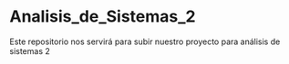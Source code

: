 # Analisis_de_Sistemas_2
Este repositorio nos servirá para subir nuestro proyecto para análisis de sistemas 2
